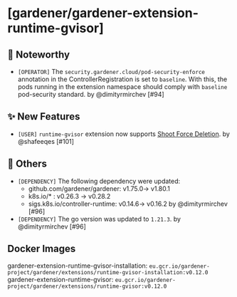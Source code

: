 # [gardener/gardener-extension-runtime-gvisor]

## 📰 Noteworthy

- `[OPERATOR]` The `security.gardener.cloud/pod-security-enforce` annotation in the ControllerRegistration is set to `baseline`. With this, the pods running in the extension namespace should comply with `baseline` pod-security standard. by @dimityrmirchev [#94]
## ✨ New Features

- `[USER]` `runtime-gvisor` extension now supports [Shoot Force Deletion](https://github.com/gardener/gardener/blob/master/docs/usage/shoot_operations.md#force-deletion).  by @shafeeqes [#101]
## 🏃 Others

- `[DEPENDENCY]` The following dependency were updated:  
  - github.com/gardener/gardener: v1.75.0-> v1.80.1  
  - k8s.io/* : v0.26.3 -> v0.28.2  
  - sigs.k8s.io/controller-runtime: v0.14.6-> v0.16.2 by @dimityrmirchev [#96]
- `[DEPENDENCY]` The go version was updated to `1.21.3`. by @dimityrmirchev [#96]

## Docker Images
gardener-extension-runtime-gvisor-installation: `eu.gcr.io/gardener-project/gardener/extensions/runtime-gvisor-installation:v0.12.0`
gardener-extension-runtime-gvisor: `eu.gcr.io/gardener-project/gardener/extensions/runtime-gvisor:v0.12.0`
